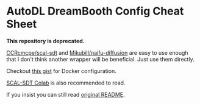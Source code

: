 # AutoDL DreamBooth Config Cheat Sheet

**This repository is deprecated.**

[CCRcmcpe/scal-sdt](https://github.com/CCRcmcpe/scal-sdt) and
[Mikubill/naifu-diffusion](https://github.com/Mikubill/naifu-diffusion)
are easy to use enough that I don't think another wrapper will be
beneficial. Just use them directly.

Checkout [this gist](https://gist.github.com/crosstyan/bc1de3f74ceac1e43b491af58a05c69b)
for Docker configuration.

[SCAL-SDT Colab](https://colab.research.google.com/drive/1dCwUGjgi3IralIB9jIfFPkEVUVcXw-G_)
is also recommended to read.

If you insist you can still read [original README](old_REAME.md).
